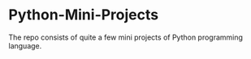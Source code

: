 <h1>Python-Mini-Projects</h1>
The repo consists of quite a few mini projects of Python programming language.
